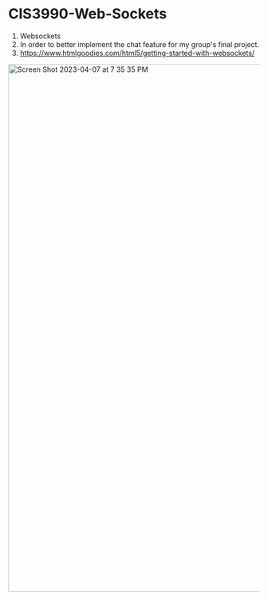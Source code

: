 # CIS3990-Web-Sockets

1. Websockets
2. In order to better implement the chat feature for my group's final project.
3. https://www.htmlgoodies.com/html5/getting-started-with-websockets/

<img width="1058" alt="Screen Shot 2023-04-07 at 7 35 35 PM" src="https://user-images.githubusercontent.com/103442782/230692248-85e64ba5-bb78-4873-9c76-d5d7fc681b6c.png">
